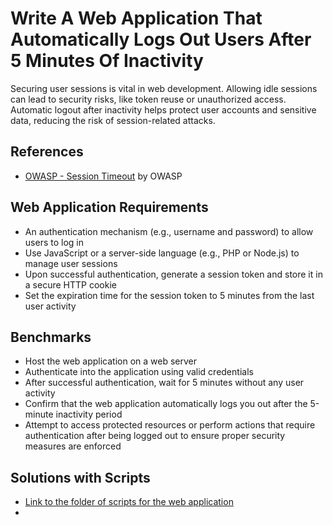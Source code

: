 # Write A Web Application That Automatically Logs Out Users After 5 Minutes Of Inactivity
Securing user sessions is vital in web development. Allowing idle sessions can lead to security risks, like token reuse or unauthorized access. Automatic logout after inactivity helps protect user accounts and sensitive data, reducing the risk of session-related attacks.

## References
- [OWASP - Session Timeout](https://www.owasp.org/index.php/Session_Timeout) by OWASP

## Web Application Requirements
- An authentication mechanism (e.g., username and password) to allow users to log in
- Use JavaScript or a server-side language (e.g., PHP or Node.js) to manage user sessions
- Upon successful authentication, generate a session token and store it in a secure HTTP cookie
- Set the expiration time for the session token to 5 minutes from the last user activity

## Benchmarks
- Host the web application on a web server
- Authenticate into the application using valid credentials
- After successful authentication, wait for 5 minutes without any user activity
- Confirm that the web application automatically logs you out after the 5-minute inactivity period
- Attempt to access protected resources or perform actions that require authentication after being logged out to ensure proper security measures are enforced

## Solutions with Scripts
- [Link to the folder of scripts for the web application](https://github.com/aaronamran/MCSI-Remote-Cybersecurity-Internship/tree/main/Secure%20Software%20Development/scripts/5mins-autologout)
- 
